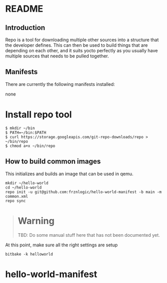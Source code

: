 # README

## Introduction
Repo is a tool for downloading multiple other sources into a structure that the developer defines.
This can then be used to build things that are depending on each other, and it suits yocto perfectly
as you usually have multiple sources that needs to be pulled together.

## Manifests
There are currently the following manifests installed:

none

# Install repo tool

```
$ mkdir ~/bin
$ PATH=~/bin:$PATH
$ curl https://storage.googleapis.com/git-repo-downloads/repo > ~/bin/repo
$ chmod a+x ~/bin/repo
```

## How to build common images
This initializes and builds an image that can be used in qemu.

```
mkdir ~/hello-world
cd ~/hello-world
repo init -u git@github.com:frznlogic/hello-world-manifest -b main -m common.xml
repo sync
```

> # Warning
> TBD: Do some manual stuff here that has not been documented yet.

At this point, make sure all the right settings are setup

```
bitbake -k helloworld
```

# hello-world-manifest

